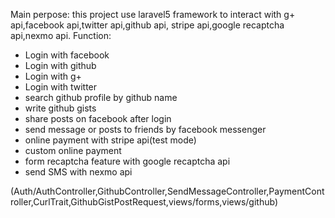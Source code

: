 Main perpose: this project use laravel5 framework to interact with g+ api,facebook api,twitter api,github api,
stripe api,google recaptcha api,nexmo api.
Function:

*  Login with facebook
*  Login with github
*  Login with g+
*  Login with twitter
*  search github profile by github name
*  write github gists
*  share posts on facebook after login
*  send message or posts to friends by facebook messenger
*  online payment with stripe api(test mode)
*  custom online payment
*  form recaptcha feature with google recaptcha api
*  send SMS with nexmo api



(Auth/AuthController,GithubController,SendMessageController,PaymentController,CurlTrait,GithubGistPostRequest,views/forms,views/github)


